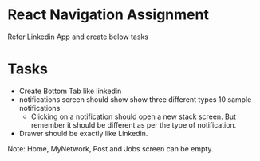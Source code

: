 # React Navigation Assignment

Refer Linkedin App and create below tasks

# Tasks

- Create Bottom Tab like linkedin
- notifications screen should show show three different types 10 sample notifications
  - Clicking on a notification should open a new stack screen. But remember it should be different as per the type of notification.
- Drawer should be exactly like Linkedin.

Note: Home, MyNetwork, Post and Jobs screen can be empty.

